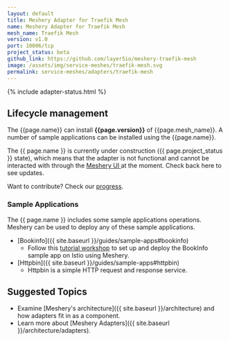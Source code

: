 ```yaml
---
layout: default
title: Meshery Adapter for Traefik Mesh
name: Meshery Adapter for Traefik Mesh
mesh_name: Traefik Mesh
version: v1.0
port: 10006/tcp
project_status: beta
github_link: https://github.com/layer5io/meshery-traefik-mesh
image: /assets/img/service-meshes/traefik-mesh.svg
permalink: service-meshes/adapters/traefik-mesh
---
```


{% include adapter-status.html %}

## Lifecycle management

The {{page.name}} can install **{{page.version}}** of {{page.mesh_name}}. A number of sample applications can be installed using the {{page.name}}.

The {{ page.name }} is currently under construction ({{ page.project_status }} state), which means that the adapter is not functional and cannot be interacted with through the <a href="{{ site.baseurl }}installation#6-you-will-now-be-directed-to-the-meshery-ui"> Meshery UI </a>at the moment. Check back here to see updates.

Want to contribute? Check our [progress](page.github_link).

### Sample Applications

The {{ page.name }} includes some sample applications operations. Meshery can be used to deploy any of these sample applications.

- [Bookinfo]({{ site.baseurl }}/guides/sample-apps#bookinfo)
  - Follow this [tutorial workshop](https://github.com/layer5io/istio-service-mesh-workshop/blob/master/lab-2/README.md) to set up and deploy the BookInfo sample app on Istio using Meshery.
- [Httpbin]({{ site.baseurl }}/guides/sample-apps#httpbin)
  - Httpbin is a simple HTTP request and response service.

## Suggested Topics

- Examine [Meshery's architecture]({{ site.baseurl }}/architecture) and how adapters fit in as a component.
- Learn more about [Meshery Adapters]({{ site.baseurl }}/architecture/adapters).
